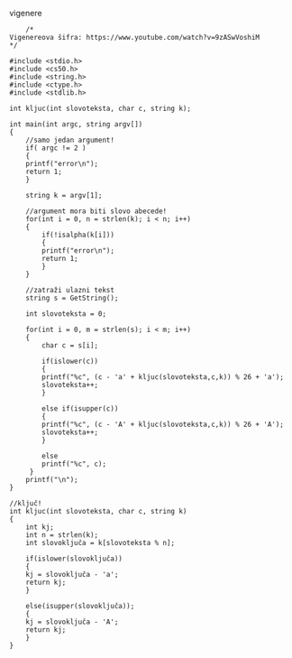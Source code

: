 vigenere

        /*
    Vigenereova šifra: https://www.youtube.com/watch?v=9zASwVoshiM
    */
    
    #include <stdio.h>
    #include <cs50.h>
    #include <string.h>
    #include <ctype.h>
    #include <stdlib.h>
    
    int kljuc(int slovoteksta, char c, string k);
    
    int main(int argc, string argv[])
    {
        //samo jedan argument!
        if( argc != 2 )
        {
        printf("error\n");
        return 1;
        }
        
        string k = argv[1];
        
        //argument mora biti slovo abecede!
        for(int i = 0, n = strlen(k); i < n; i++)
        {
            if(!isalpha(k[i]))
            {
            printf("error\n");
            return 1;
            }
        }
        
        //zatraži ulazni tekst
        string s = GetString();
        
        int slovoteksta = 0;
        
        for(int i = 0, m = strlen(s); i < m; i++)
        {
            char c = s[i]; 
            
            if(islower(c))
            {
            printf("%c", (c - 'a' + kljuc(slovoteksta,c,k)) % 26 + 'a');
            slovoteksta++;
            }
            
            else if(isupper(c))
            {
            printf("%c", (c - 'A' + kljuc(slovoteksta,c,k)) % 26 + 'A');
            slovoteksta++;
            }
            
            else
            printf("%c", c);
         }
        printf("\n");
    }
    
    //ključ!
    int kljuc(int slovoteksta, char c, string k)
    {
        int kj;
        int n = strlen(k);
        int slovoključa = k[slovoteksta % n];
                    
        if(islower(slovoključa))
        {
        kj = slovoključa - 'a';
        return kj;
        }
        
        else(isupper(slovoključa));
        {
        kj = slovoključa - 'A';
        return kj;
        }
    }
    
  
